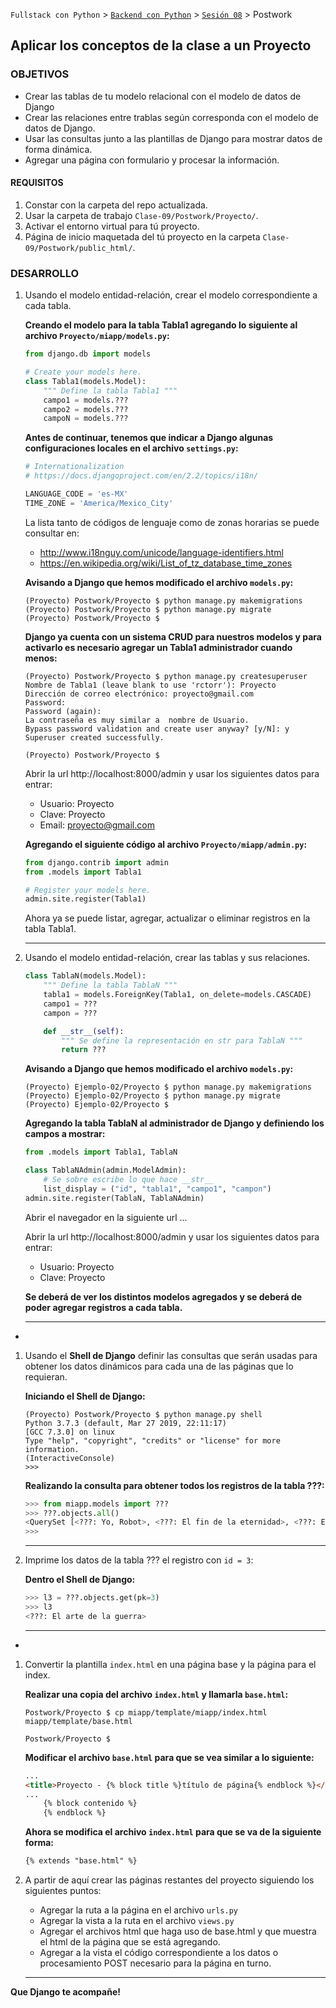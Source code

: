 `Fullstack con Python` > [`Backend con Python`](../../Readme.md) > [`Sesión 08`](../Readme.md) > Postwork
## Aplicar los conceptos de la clase a un Proyecto

### OBJETIVOS
- Crear las tablas de tu modelo relacional con el modelo de datos de Django
- Crear las relaciones entre trablas según corresponda con el modelo de datos de Django.
- Usar las consultas junto a las plantillas de Django para mostrar datos de forma dinámica.
- Agregar una página con formulario y procesar la información.

#### REQUISITOS
1. Constar con la carpeta del repo actualizada.
1. Usar la carpeta de trabajo `Clase-09/Postwork/Proyecto/`.
1. Activar el entorno virtual para tú proyecto.
1. Página de inicio maquetada del tú proyecto en la carpeta `Clase-09/Postwork/public_html/`.

### DESARROLLO
1. Usando el modelo entidad-relación, crear el modelo correspondiente a cada tabla.

   __Creando el modelo para la tabla Tabla1 agregando lo siguiente al archivo `Proyecto/miapp/models.py`:__

   ```python
   from django.db import models

   # Create your models here.
   class Tabla1(models.Model):
       """ Define la tabla Tabla1 """
       campo1 = models.???
       campo2 = models.???
       campoN = models.???
   ```

   __Antes de continuar, tenemos que indicar a Django algunas configuraciones locales en el archivo `settings.py`:__

   ```python
   # Internationalization
   # https://docs.djangoproject.com/en/2.2/topics/i18n/

   LANGUAGE_CODE = 'es-MX'
   TIME_ZONE = 'America/Mexico_City'
   ```

   La lista tanto de códigos de lenguaje como de zonas horarias se puede consultar en:
   - http://www.i18nguy.com/unicode/language-identifiers.html
   - https://en.wikipedia.org/wiki/List_of_tz_database_time_zones

   __Avisando a Django que hemos modificado el archivo `models.py`:__

   ```console
   (Proyecto) Postwork/Proyecto $ python manage.py makemigrations
   (Proyecto) Postwork/Proyecto $ python manage.py migrate
   (Proyecto) Postwork/Proyecto $
   ```

   __Django ya cuenta con un sistema CRUD para nuestros modelos y para activarlo es necesario agregar un Tabla1 administrador cuando menos:__

   ```console
   (Proyecto) Postwork/Proyecto $ python manage.py createsuperuser
   Nombre de Tabla1 (leave blank to use 'rctorr'): Proyecto
   Dirección de correo electrónico: proyecto@gmail.com
   Password:
   Password (again):
   La contraseña es muy similar a  nombre de Usuario.
   Bypass password validation and create user anyway? [y/N]: y
   Superuser created successfully.

   (Proyecto) Postwork/Proyecto $
   ```

   Abrir la url http://localhost:8000/admin y usar los siguientes datos para entrar:
   - Usuario: Proyecto
   - Clave: Proyecto
   - Email: proyecto@gmail.com

   __Agregando el siguiente código al archivo `Proyecto/miapp/admin.py`:__

   ```python
   from django.contrib import admin
   from .models import Tabla1

   # Register your models here.
   admin.site.register(Tabla1)
   ```

   Ahora ya se puede listar, agregar, actualizar o eliminar registros en la tabla Tabla1.
   ***

1. Usando el modelo entidad-relación, crear las tablas y sus relaciones.

   ```python
   class TablaN(models.Model):
       """ Define la tabla TablaN """
       tabla1 = models.ForeignKey(Tabla1, on_delete=models.CASCADE)
       campo1 = ???
       campon = ???

       def __str__(self):
           """ Se define la representación en str para TablaN """
           return ???
   ```

   __Avisando a Django que hemos modificado el archivo `models.py`:__

   ```console
   (Proyecto) Ejemplo-02/Proyecto $ python manage.py makemigrations
   (Proyecto) Ejemplo-02/Proyecto $ python manage.py migrate
   (Proyecto) Ejemplo-02/Proyecto $
   ```

   __Agregando la tabla TablaN al administrador de Django y definiendo los campos a mostrar:__

   ```python
   from .models import Tabla1, TablaN

   class TablaNAdmin(admin.ModelAdmin):
       # Se sobre escribe lo que hace __str__
       list_display = ("id", "tabla1", "campo1", "campon")
   admin.site.register(TablaN, TablaNAdmin)
   ```
   Abrir el navegador en la siguiente url ...

   Abrir la url http://localhost:8000/admin y usar los siguientes datos para entrar:
   - Usuario: Proyecto
   - Clave: Proyecto

   __Se deberá de ver los distintos modelos agregados y se deberá de poder agregar registros a cada tabla.__
   ***
-
1. Usando el __Shell de Django__ definir las consultas que serán usadas para obtener los datos dinámicos para cada una de las páginas que lo requieran.

   __Iniciando el Shell de Django:__
   ```console
   (Proyecto) Postwork/Proyecto $ python manage.py shell
   Python 3.7.3 (default, Mar 27 2019, 22:11:17)
   [GCC 7.3.0] on linux
   Type "help", "copyright", "credits" or "license" for more information.
   (InteractiveConsole)
   >>>
   ```

   __Realizando la consulta para obtener todos los registros de la tabla ???:__

   ```python
   >>> from miapp.models import ???
   >>> ???.objects.all()
   <QuerySet [<???: Yo, Robot>, <???: El fin de la eternidad>, <???: El arte de la guerra>]>
   >>>
   ```
   ***

1. Imprime los datos de la tabla ??? el registro con `id = 3`:

   __Dentro el Shell de Django:__

   ```python
   >>> l3 = ???.objects.get(pk=3)
   >>> l3
   <???: El arte de la guerra>
   ```
   ***
-
1. Convertir la plantilla `index.html` en una página base y la página para el index.

   __Realizar una copia del archivo `index.html` y llamarla `base.html`:__

   ```console
   Postwork/Proyecto $ cp miapp/template/miapp/index.html miapp/template/base.html

   Postwork/Proyecto $
   ```
   __Modificar el archivo `base.html` para que se vea similar a lo siguiente:__

   ```html
   ...
   <title>Proyecto - {% block title %}título de página{% endblock %}</title>
   ...
       {% block contenido %}
       {% endblock %}
   ```

   __Ahora se modifica el archivo `index.html` para que se va de la siguiente forma:__

   ```html
   {% extends "base.html" %}
   ```

1. A partir de aquí crear las páginas restantes del proyecto siguiendo los siguientes puntos:

   - Agregar la ruta a la página en el archivo `urls.py`
   - Agregar la vista a la ruta en el archivo `views.py`
   - Agregar el archivos html que haga uso de base.html y que muestra el html de la página que se está agregando.
   - Agregar a la vista el código correspondiente a los datos o procesamiento POST necesario para la página en turno.
   ***

__Que Django te acompañe!__
